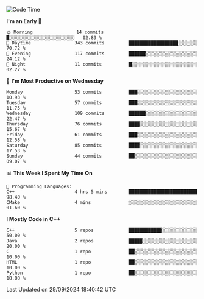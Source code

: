 <!--START_SECTION:waka-->
![Code Time](http://img.shields.io/badge/Code%20Time-49%20hrs%2059%20mins-blue)

**I'm an Early 🐤** 

```text
🌞 Morning                14 commits          █░░░░░░░░░░░░░░░░░░░░░░░░   02.89 % 
🌆 Daytime                343 commits         ██████████████████░░░░░░░   70.72 % 
🌃 Evening                117 commits         ██████░░░░░░░░░░░░░░░░░░░   24.12 % 
🌙 Night                  11 commits          █░░░░░░░░░░░░░░░░░░░░░░░░   02.27 % 
```
📅 **I'm Most Productive on Wednesday** 

```text
Monday                   53 commits          ███░░░░░░░░░░░░░░░░░░░░░░   10.93 % 
Tuesday                  57 commits          ███░░░░░░░░░░░░░░░░░░░░░░   11.75 % 
Wednesday                109 commits         ██████░░░░░░░░░░░░░░░░░░░   22.47 % 
Thursday                 76 commits          ████░░░░░░░░░░░░░░░░░░░░░   15.67 % 
Friday                   61 commits          ███░░░░░░░░░░░░░░░░░░░░░░   12.58 % 
Saturday                 85 commits          ████░░░░░░░░░░░░░░░░░░░░░   17.53 % 
Sunday                   44 commits          ██░░░░░░░░░░░░░░░░░░░░░░░   09.07 % 
```


📊 **This Week I Spent My Time On** 

```text
💬 Programming Languages: 
C++                      4 hrs 5 mins        █████████████████████████   98.40 % 
CMake                    4 mins              ░░░░░░░░░░░░░░░░░░░░░░░░░   01.60 % 
```

**I Mostly Code in C++** 

```text
C++                      5 repos             ████████████░░░░░░░░░░░░░   50.00 % 
Java                     2 repos             █████░░░░░░░░░░░░░░░░░░░░   20.00 % 
C                        1 repo              ██░░░░░░░░░░░░░░░░░░░░░░░   10.00 % 
HTML                     1 repo              ██░░░░░░░░░░░░░░░░░░░░░░░   10.00 % 
Python                   1 repo              ██░░░░░░░░░░░░░░░░░░░░░░░   10.00 % 
```




 Last Updated on 29/09/2024 18:40:42 UTC
<!--END_SECTION:waka-->
